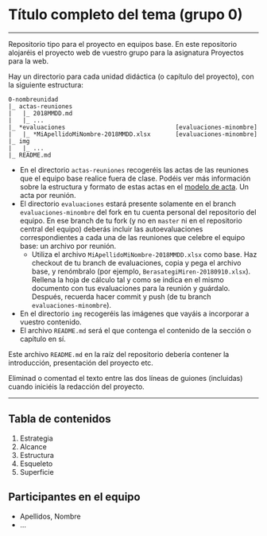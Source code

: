 # Título completo del tema (grupo 0)

----------------

Repositorio tipo para el proyecto en equipos base. En este repositorio alojaréis el proyecto web de vuestro grupo para la asignatura Proyectos para la web.

Hay un directorio para cada unidad didáctica (o capítulo del proyecto), con la siguiente estructura:

```
0-nombreunidad
|_ actas-reuniones
|   |_ 2018MMDD.md
|   |_ ...
|_ *evaluaciones                               [evaluaciones-minombre]
|   |_ *MiApellidoMiNombre-2018MMDD.xlsx       [evaluaciones-minombre]
|_ img
|   |_ ...   
|_ README.md
```

- En el directorio `actas-reuniones` recogeréis las actas de las reuniones que el equipo base realice fuera de clase. Podéis ver más información sobre la estructura y formato de estas actas en el [modelo de acta](1-estrategia/actas-reuniones/2018MMDD.md). Un acta por reunión.
- El directorio `evaluaciones` estará presente solamente en el branch `evaluaciones-minombre` del fork en tu cuenta personal del repositorio del equipo. En ese branch de tu fork (y no en `master` ni en el repositorio central del equipo) deberás incluir las autoevaluaciones correspondientes a cada una de las reuniones que celebre el equipo base: un archivo por reunión. 
    + Utiliza el archivo `MiApellidoMiNombre-2018MMDD.xlsx` como base. Haz checkout de tu branch de evaluaciones, copia y pega el archivo base, y renómbralo (por ejemplo, `BerasategiMiren-20180910.xlsx`). Rellena la hoja de cálculo tal y como se indica en el mismo documento con tus evaluaciones para la reunión y guárdalo. Después, recuerda hacer commit y push (de tu branch `evaluaciones-minombre`).
- En el directorio `img` recogeréis las imágenes que vayáis a incorporar a vuestro contenido.
- El archivo `README.md` será el que contenga el contenido de la sección o capítulo en sí.

Este archivo `README.md` en la raíz del repositorio debería contener la introducción, presentación del proyecto etc.

Eliminad o comentad el texto entre las dos líneas de guiones (incluidas) cuando iniciéis la redacción del proyecto.

----------------

## Tabla de contenidos

1. Estrategia
2. Alcance
3. Estructura
4. Esqueleto
5. Superficie

## Participantes en el equipo

- Apellidos, Nombre
- ...
